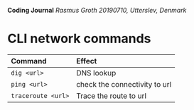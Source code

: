 **Coding Journal**
*Rasmus Groth*
*20190710, Utterslev, Denmark*

# CLI network commands

| Command | Effect |
| :-- | :-- |
| `dig <url>` | DNS lookup |
| `ping <url>` | check the connectivity to url |
| `traceroute <url>` | Trace the route to url |
